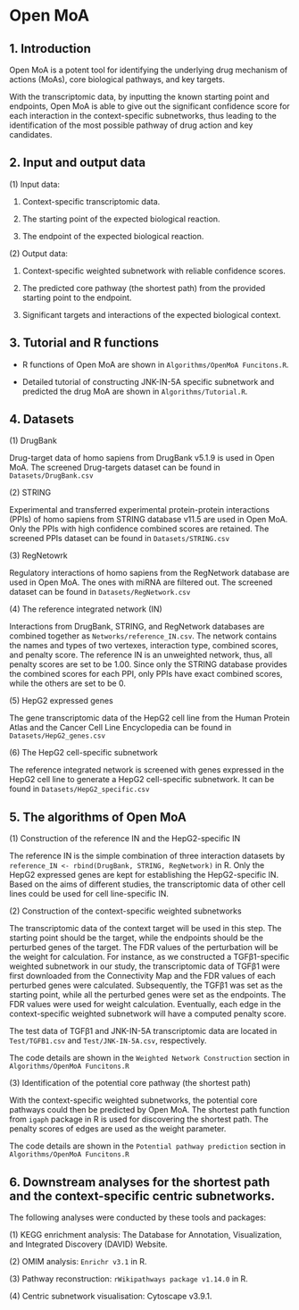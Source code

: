 # Open MoA


## 1. Introduction

Open MoA is a potent tool for identifying the underlying drug mechanism of actions (MoAs), core biological pathways, and key targets.

With the transcriptomic data, by inputting the known starting point and endpoints, Open MoA is able to give out the significant confidence score for each interaction in the context-specific subnetworks, thus leading to the identification of the most possible pathway of drug action and key candidates. 


## 2. Input and output data

(1) Input data:

1. Context-specific transcriptomic data.

2. The starting point of the expected biological reaction.

3. The endpoint of the expected biological reaction.

(2) Output data:

1. Context-specific weighted subnetwork with reliable confidence scores.

2. The predicted core pathway (the shortest path) from the provided starting point to the endpoint.

3. Significant targets and interactions of the expected biological context.


## 3. Tutorial and R functions 

* R functions of Open MoA are shown in `Algorithms/OpenMoA Funcitons.R`.

* Detailed tutorial of constructing JNK-IN-5A specific subnetwork and predicted the drug MoA are shown in `Algorithms/Tutorial.R`.


## 4. Datasets

(1) DrugBank

Drug-target data of homo sapiens from DrugBank v5.1.9 is used in Open MoA. The screened Drug-targets dataset can be found in `Datasets/DrugBank.csv`

(2) STRING

Experimental and transferred experimental protein-protein interactions (PPIs) of homo sapiens from STRING database v11.5 are used in Open MoA. Only the PPIs with high confidence combined scores are retained. The screened PPIs dataset can be found in `Datasets/STRING.csv`

(3) RegNetowrk

Regulatory interactions of homo sapiens from the RegNetwork database are used in Open MoA. The ones with miRNA are filtered out. The screened dataset can be found in `Datasets/RegNetwork.csv`

(4) The reference integrated network (IN)

Interactions from DrugBank, STRING, and RegNetwork databases are combined together as `Networks/reference_IN.csv`. The network contains the names and types of two vertexes, interaction type, combined scores, and penalty score. The reference IN is an unweighted network, thus, all penalty scores are set to be 1.00. Since only the STRING database provides the combined scores for each PPI, only PPIs have exact combined scores, while the others are set to be 0.

(5) HepG2 expressed genes

The gene transcriptomic data of the HepG2 cell line from the Human Protein Atlas and the Cancer Cell Line Encyclopedia can be found in `Datasets/HepG2_genes.csv`

(6) The HepG2 cell-specific subnetwork

The reference integrated network is screened with genes expressed in the HepG2 cell line to generate a HepG2 cell-specific subnetwork. It can be found in `Datasets/HepG2_specific.csv`


## 5. The algorithms of Open MoA

(1) Construction of the reference IN and the HepG2-specific IN

The reference IN is the simple combination of three interaction datasets by `reference_IN <- rbind(DrugBank, STRING, RegNetwork)` in R. Only the HepG2 expressed genes are kept for establishing the HepG2-specific IN. Based on the aims of different studies, the transcriptomic data of other cell lines could be used for cell line-specific IN.

(2) Construction of the context-specific weighted subnetworks

The transcriptomic data of the context target will be used in this step. The starting point should be the target, while the endpoints should be the perturbed genes of the target. The FDR values of the perturbation will be the weight for calculation. For instance, as we constructed a TGFβ1-specific weighted subnetwork in our study, the transcriptomic data of TGFβ1 were first downloaded from the Connectivity Map and the FDR values of each perturbed genes were calculated. Subsequently, the TGFβ1 was set as the starting point, while all the perturbed genes were set as the endpoints. The FDR values were used for weight calculation. Eventually, each edge in the context-specific weighted subnetwork will have a computed penalty score.

The test data of TGFβ1 and JNK-IN-5A transcriptomic data are located in `Test/TGFB1.csv` and `Test/JNK-IN-5A.csv`, respectively. 

The code details are shown in the `Weighted Network Construction` section in `Algorithms/OpenMoA Funcitons.R`

(3) Identification of the potential core pathway (the shortest path)

With the context-specific weighted subnetworks, the potential core pathways could then be predicted by Open MoA. The shortest path function from `igaph` package in R is used for discovering the shortest path. The penalty scores of edges are used as the weight parameter.

The code details are shown in the `Potential pathway prediction` section in `Algorithms/OpenMoA Funcitons.R`


## 6. Downstream analyses for the shortest path and the context-specific centric subnetworks.

The following analyses were conducted by these tools and packages:

(1) KEGG enrichment analysis: The Database for Annotation, Visualization, and Integrated Discovery (DAVID) Website.

(2) OMIM analysis: `Enrichr v3.1` in R.

(3) Pathway reconstruction: `rWikipathways package v1.14.0` in R.

(4) Centric subnetwork visualisation: Cytoscape v3.9.1.

